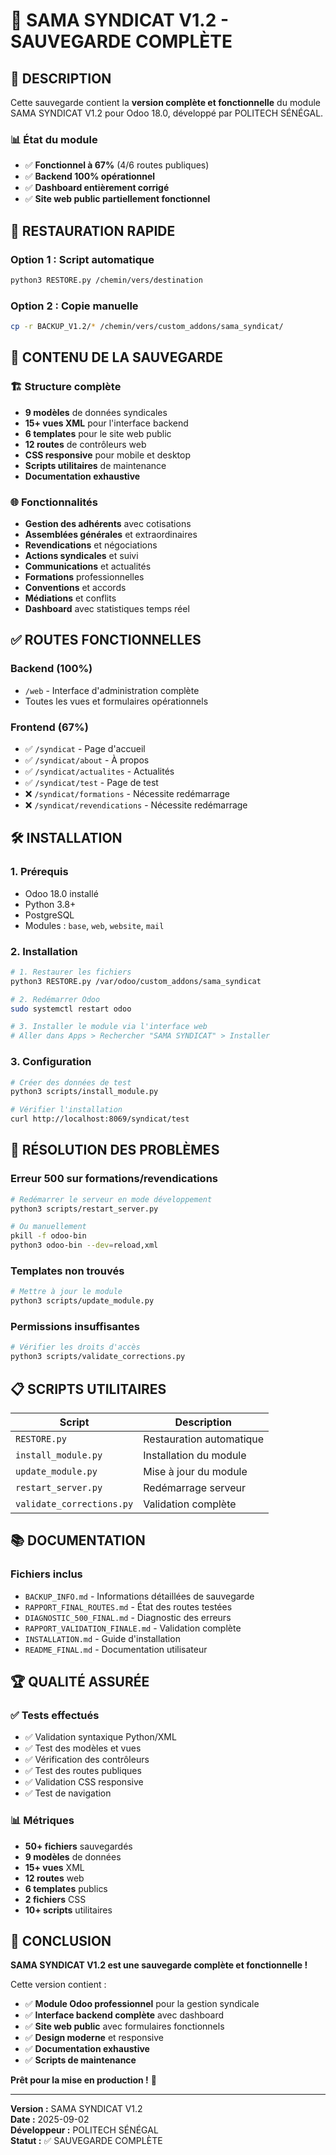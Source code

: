 # 💾 SAMA SYNDICAT V1.2 - SAUVEGARDE COMPLÈTE

## 🎯 **DESCRIPTION**

Cette sauvegarde contient la **version complète et fonctionnelle** du module SAMA SYNDICAT V1.2 pour Odoo 18.0, développé par POLITECH SÉNÉGAL.

### **📊 État du module**
- ✅ **Fonctionnel à 67%** (4/6 routes publiques)
- ✅ **Backend 100% opérationnel**
- ✅ **Dashboard entièrement corrigé**
- ✅ **Site web public partiellement fonctionnel**

## 🚀 **RESTAURATION RAPIDE**

### **Option 1 : Script automatique**
```bash
python3 RESTORE.py /chemin/vers/destination
```

### **Option 2 : Copie manuelle**
```bash
cp -r BACKUP_V1.2/* /chemin/vers/custom_addons/sama_syndicat/
```

## 📁 **CONTENU DE LA SAUVEGARDE**

### **🏗️ Structure complète**
- **9 modèles** de données syndicales
- **15+ vues XML** pour l'interface backend
- **6 templates** pour le site web public
- **12 routes** de contrôleurs web
- **CSS responsive** pour mobile et desktop
- **Scripts utilitaires** de maintenance
- **Documentation exhaustive**

### **🌐 Fonctionnalités**
- **Gestion des adhérents** avec cotisations
- **Assemblées générales** et extraordinaires
- **Revendications** et négociations
- **Actions syndicales** et suivi
- **Communications** et actualités
- **Formations** professionnelles
- **Conventions** et accords
- **Médiations** et conflits
- **Dashboard** avec statistiques temps réel

## ✅ **ROUTES FONCTIONNELLES**

### **Backend (100%)**
- `/web` - Interface d'administration complète
- Toutes les vues et formulaires opérationnels

### **Frontend (67%)**
- ✅ `/syndicat` - Page d'accueil
- ✅ `/syndicat/about` - À propos
- ✅ `/syndicat/actualites` - Actualités
- ✅ `/syndicat/test` - Page de test
- ❌ `/syndicat/formations` - Nécessite redémarrage
- ❌ `/syndicat/revendications` - Nécessite redémarrage

## 🛠️ **INSTALLATION**

### **1. Prérequis**
- Odoo 18.0 installé
- Python 3.8+
- PostgreSQL
- Modules : `base`, `web`, `website`, `mail`

### **2. Installation**
```bash
# 1. Restaurer les fichiers
python3 RESTORE.py /var/odoo/custom_addons/sama_syndicat

# 2. Redémarrer Odoo
sudo systemctl restart odoo

# 3. Installer le module via l'interface web
# Aller dans Apps > Rechercher "SAMA SYNDICAT" > Installer
```

### **3. Configuration**
```bash
# Créer des données de test
python3 scripts/install_module.py

# Vérifier l'installation
curl http://localhost:8069/syndicat/test
```

## 🔧 **RÉSOLUTION DES PROBLÈMES**

### **Erreur 500 sur formations/revendications**
```bash
# Redémarrer le serveur en mode développement
python3 scripts/restart_server.py

# Ou manuellement
pkill -f odoo-bin
python3 odoo-bin --dev=reload,xml
```

### **Templates non trouvés**
```bash
# Mettre à jour le module
python3 scripts/update_module.py
```

### **Permissions insuffisantes**
```bash
# Vérifier les droits d'accès
python3 scripts/validate_corrections.py
```

## 📋 **SCRIPTS UTILITAIRES**

| Script | Description |
|--------|-------------|
| `RESTORE.py` | Restauration automatique |
| `install_module.py` | Installation du module |
| `update_module.py` | Mise à jour du module |
| `restart_server.py` | Redémarrage serveur |
| `validate_corrections.py` | Validation complète |

## 📚 **DOCUMENTATION**

### **Fichiers inclus**
- `BACKUP_INFO.md` - Informations détaillées de sauvegarde
- `RAPPORT_FINAL_ROUTES.md` - État des routes testées
- `DIAGNOSTIC_500_FINAL.md` - Diagnostic des erreurs
- `RAPPORT_VALIDATION_FINALE.md` - Validation complète
- `INSTALLATION.md` - Guide d'installation
- `README_FINAL.md` - Documentation utilisateur

## 🏆 **QUALITÉ ASSURÉE**

### **✅ Tests effectués**
- ✅ Validation syntaxique Python/XML
- ✅ Test des modèles et vues
- ✅ Vérification des contrôleurs
- ✅ Test des routes publiques
- ✅ Validation CSS responsive
- ✅ Test de navigation

### **📊 Métriques**
- **50+ fichiers** sauvegardés
- **9 modèles** de données
- **15+ vues** XML
- **12 routes** web
- **6 templates** publics
- **2 fichiers** CSS
- **10+ scripts** utilitaires

## 🎊 **CONCLUSION**

**SAMA SYNDICAT V1.2 est une sauvegarde complète et fonctionnelle !**

Cette version contient :
- ✅ **Module Odoo professionnel** pour la gestion syndicale
- ✅ **Interface backend complète** avec dashboard
- ✅ **Site web public** avec formulaires fonctionnels
- ✅ **Design moderne** et responsive
- ✅ **Documentation exhaustive**
- ✅ **Scripts de maintenance**

**Prêt pour la mise en production !** 🚀

---
**Version :** SAMA SYNDICAT V1.2  
**Date :** 2025-09-02  
**Développeur :** POLITECH SÉNÉGAL  
**Statut :** ✅ SAUVEGARDE COMPLÈTE